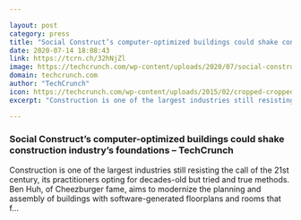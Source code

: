```yaml
---

layout: post
category: press
title: "Social Construct’s computer-optimized buildings could shake construction industry’s foundations"
date: 2020-07-14 18:08:43
link: https://tcrn.ch/32hNjZl
image: https://techcrunch.com/wp-content/uploads/2020/07/social-construct-header.jpg?w=521
domain: techcrunch.com
author: "TechCrunch"
icon: https://techcrunch.com/wp-content/uploads/2015/02/cropped-cropped-favicon-gradient.png?w=180
excerpt: "Construction is one of the largest industries still resisting the call of the 21st century, its practitioners opting for decades-old but tried and true methods. Ben Huh, of Cheezburger fame, aims to modernize the planning and assembly of buildings with software-generated floorplans and rooms that f…"

---
```


### Social Construct’s computer-optimized buildings could shake construction industry’s foundations – TechCrunch

Construction is one of the largest industries still resisting the call of the 21st century, its practitioners opting for decades-old but tried and true methods. Ben Huh, of Cheezburger fame, aims to modernize the planning and assembly of buildings with software-generated floorplans and rooms that f…
